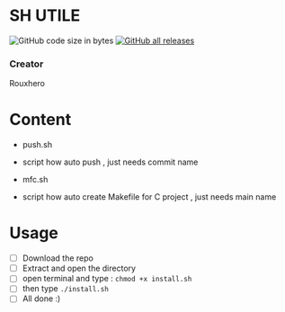 # SH UTILE
![GitHub code size in bytes](https://img.shields.io/github/languages/code-size/Rouxhero/shUtil?style=flat-square)
[![GitHub all releases](https://img.shields.io/github/downloads/Rouxhero/shUtil/total)](https://github.com/Rouxhero/shUtil/archive/refs/tags/V1.0.zip)
### Creator
Rouxhero
# Content
-  push.sh 
  * script how auto push , just needs commit name
-  mfc.sh
  * script how auto create Makefile for C project , just needs main name
# Usage
- [ ] Download the repo
- [ ] Extract and open the directory
- [ ] open terminal and type : `chmod +x install.sh`
- [ ] then type `./install.sh`
- [ ] All done :)
